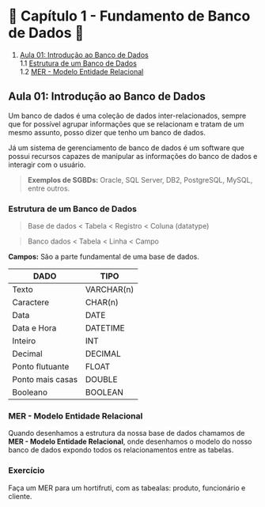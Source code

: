 # 🐬 Capítulo 1 - Fundamento de Banco de Dados 🐬 

1. [Aula 01: Introdução ao Banco de Dados](#aula-01-introdução-ao-banco-de-dados)  
   1.1 [Estrutura de um Banco de Dados](#estrutura-de-um-banco-de-dados)  
   1.2 [MER - Modelo Entidade Relacional](#mer---modelo-entidade-relacional)  

## Aula 01: Introdução ao Banco de Dados

Um banco de dados é uma coleção de dados inter-relacionados, sempre que for possível agrupar informações que se relacionam e tratam de um mesmo assunto, posso dizer que tenho um banco de dados.

Já um sistema de gerenciamento de banco de dados é um software que possui recursos capazes de manipular as informações do banco de dados e interagir com o usuário.


>**Exemplos de SGBDs:** Oracle, SQL Server, DB2, PostgreSQL, MySQL, entre outros.

### Estrutura de um Banco de Dados

>Base de dados < Tabela < Registro < Coluna (datatype)

>Banco dados < Tabela < Linha < Campo

**Campos:** São a parte fundamental de uma base de dados.

|DADO  |TIPO   |
| ------------ | ------------ |
|Texto   |VARCHAR(n)   |
|Caractere   |CHAR(n)|
|Data |DATE   |
|Data e Hora|DATETIME |
|Inteiro|INT |
|Decimal|DECIMAL   |
|Ponto flutuante|FLOAT   |
|Ponto mais casas|DOUBLE   |
|Booleano| BOOLEAN|

### MER - Modelo Entidade Relacional
Quando desenhamos a estrutura da nossa base de dados chamamos de **MER - Modelo Entidade Relacional**, onde desenhamos o modelo do nosso banco de dados expondo todos os relacionamentos entre as tabelas.

### Exercício

Faça um MER para um hortifruti, com as tabealas: produto, funcionário e cliente.